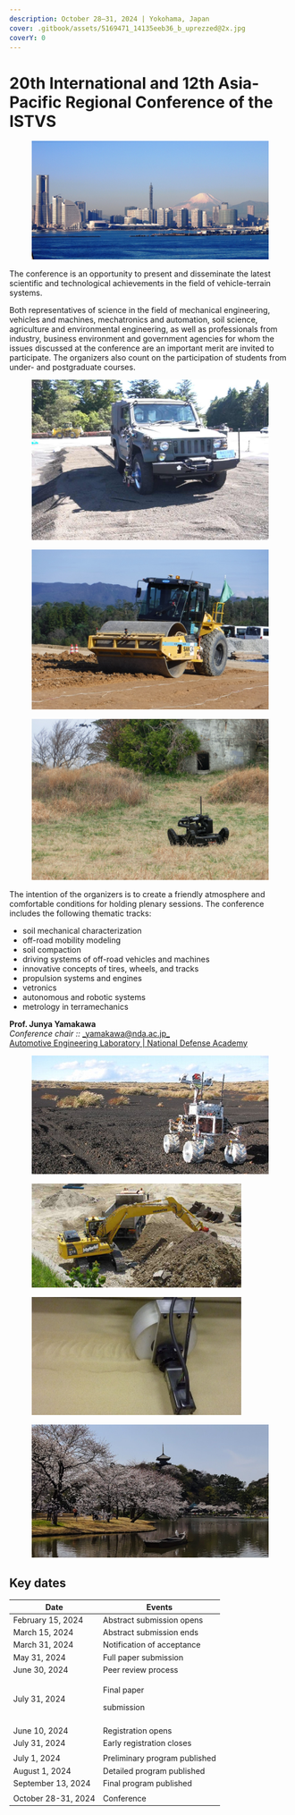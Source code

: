 ```yaml
---
description: October 28–31, 2024 | Yokohama, Japan
cover: .gitbook/assets/5169471_14135eeb36_b_uprezzed@2x.jpg
coverY: 0
---
```


# 20th International and 12th Asia-Pacific Regional Conference of the ISTVS

<figure><img src=".gitbook/assets/mount-fuji-1225931_1920.jpg" alt=""><figcaption></figcaption></figure>

The conference is an opportunity to present and disseminate the latest scientific and technological achievements in the field of vehicle-terrain systems.

Both representatives of science in the field of mechanical engineering, vehicles and machines, mechatronics and automation, soil science, agriculture and environmental engineering, as well as professionals from industry, business environment and government agencies for whom the issues discussed at the conference are an important merit are invited to participate. The organizers also count on the participation of students from under- and postgraduate courses.

<div>

<figure><img src=".gitbook/assets/4WD_test.jpg" alt=""><figcaption></figcaption></figure>

 

<figure><img src=".gitbook/assets/road_roller.jpg" alt=""><figcaption></figcaption></figure>

 

<figure><img src=".gitbook/assets/crawler_drone.jpg" alt=""><figcaption></figcaption></figure>

</div>

The intention of the organizers is to create a friendly atmosphere and comfortable conditions for holding plenary sessions. The conference includes the following thematic tracks:

* soil mechanical characterization
* off-road mobility modeling
* soil compaction
* driving systems of off-road vehicles and machines
* innovative concepts of tires, wheels, and tracks
* propulsion systems and engines
* vetronics
* autonomous and robotic systems
* metrology in terramechanics

**Prof. Junya Yamakawa**\
_Conference chair ::_ [_yamakawa@nda.ac.jp_](mailto:yamakawa@nda.ac.jp)\
[Automotive Engineering Laboratory | National Defense Academy](http://www.nda.ac.jp/cc/mech/en/automotive-engineering.html#faculty)

<figure><img src=".gitbook/assets/rover.jpg" alt=""><figcaption></figcaption></figure>

<div>

<figure><img src=".gitbook/assets/excavator.jpeg" alt="" width="375"><figcaption></figcaption></figure>

 

<figure><img src=".gitbook/assets/wheel_test.jpg" alt="" width="375"><figcaption></figcaption></figure>

</div>

<figure><img src=".gitbook/assets/HdXLhbPIFOCdy3rokbWAYQDizPu0JVHE.jpeg" alt=""><figcaption></figcaption></figure>

## Key dates

| Date                | Events                               |
| ------------------- | ------------------------------------ |
| February 15, 2024   | Abstract submission opens            |
| March 15, 2024      | Abstract submission ends             |
| March 31, 2024      | Notification of acceptance           |
| May 31, 2024        | Full paper submission                |
| June 30, 2024       | Peer review process                  |
| July 31, 2024       | <p>Final paper </p><p>submission</p> |
|                     |                                      |
| June 10, 2024       | Registration opens                   |
| July 31, 2024       | Early registration closes            |
|                     |                                      |
| July 1, 2024        | Preliminary program published        |
| August 1, 2024      | Detailed program published           |
| September 13, 2024  | Final program published              |
|                     |                                      |
| October 28-31, 2024 | Conference                           |

<figure><img src=".gitbook/assets/2024 YOKOHAMA  - Twitter.svg" alt=""><figcaption></figcaption></figure>
